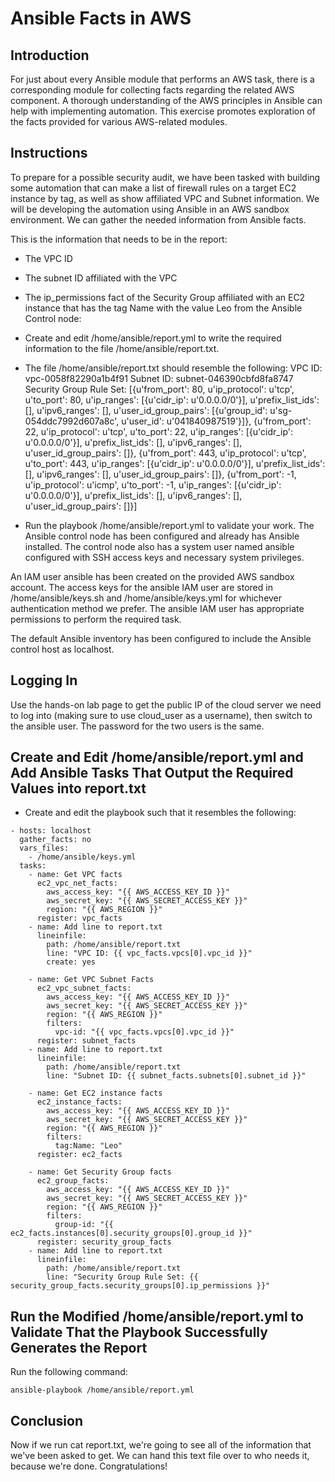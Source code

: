# Ansible Facts in AWS
## Introduction
For just about every Ansible module that performs an AWS task, there is a corresponding module for collecting facts regarding the related AWS component. A thorough understanding of the AWS principles in Ansible can help with implementing automation. This exercise promotes exploration of the facts provided for various AWS-related modules.

## Instructions
To prepare for a possible security audit, we have been tasked with building some automation that can make a list of firewall rules on a target EC2 instance by tag, as well as show affiliated VPC and Subnet information. We will be developing the automation using Ansible in an AWS sandbox environment. We can gather the needed information from Ansible facts.

This is the information that needs to be in the report:

- The VPC ID
- The subnet ID affiliated with the VPC
- The ip_permissions fact of the Security Group affiliated with an EC2 instance that has the tag Name with the value Leo from the Ansible Control node:

- Create and edit /home/ansible/report.yml to write the required information to the file /home/ansible/report.txt.
- The file /home/ansible/report.txt should resemble the following:
  VPC ID: vpc-0058f82290a1b4f91
  Subnet ID: subnet-046390cbfd8fa8747
  Security Group Rule Set: [{u'from_port': 80, u'ip_protocol': u'tcp', u'to_port': 80, u'ip_ranges': [{u'cidr_ip': u'0.0.0.0/0'}], u'prefix_list_ids': [], u'ipv6_ranges': [], u'user_id_group_pairs': [{u'group_id': u'sg-054ddc7992d607a8c', u'user_id': u'041840987519'}]}, {u'from_port': 22, u'ip_protocol': u'tcp', u'to_port': 22, u'ip_ranges': [{u'cidr_ip': u'0.0.0.0/0'}], u'prefix_list_ids': [], u'ipv6_ranges': [], u'user_id_group_pairs': []}, {u'from_port': 443, u'ip_protocol': u'tcp', u'to_port': 443, u'ip_ranges': [{u'cidr_ip': u'0.0.0.0/0'}], u'prefix_list_ids': [], u'ipv6_ranges': [], u'user_id_group_pairs': []}, {u'from_port': -1, u'ip_protocol': u'icmp', u'to_port': -1, u'ip_ranges': [{u'cidr_ip': u'0.0.0.0/0'}], u'prefix_list_ids': [], u'ipv6_ranges': [], u'user_id_group_pairs': []}]
- Run the playbook /home/ansible/report.yml to validate your work.
The Ansible control node has been configured and already has Ansible installed. The control node also has a system user named ansible configured with SSH access keys and necessary system privileges.

An IAM user ansible has been created on the provided AWS sandbox account. The access keys for the ansible IAM user are stored in /home/ansible/keys.sh and /home/ansible/keys.yml for whichever authentication method we prefer. The ansible IAM user has appropriate permissions to perform the required task.

The default Ansible inventory has been configured to include the Ansible control host as localhost.

## Logging In
Use the hands-on lab page to get the public IP of the cloud server we need to log into (making sure to use cloud_user as a username), then switch to the ansible user. The password for the two users is the same.

## Create and Edit /home/ansible/report.yml and Add Ansible Tasks That Output the Required Values into report.txt
- Create and edit the playbook such that it resembles the following:
```
- hosts: localhost
  gather_facts: no
  vars_files:
    - /home/ansible/keys.yml
  tasks:
    - name: Get VPC facts
      ec2_vpc_net_facts:
        aws_access_key: "{{ AWS_ACCESS_KEY_ID }}"
        aws_secret_key: "{{ AWS_SECRET_ACCESS_KEY }}"
        region: "{{ AWS_REGION }}"
      register: vpc_facts
    - name: Add line to report.txt
      lineinfile:
        path: /home/ansible/report.txt
        line: "VPC ID: {{ vpc_facts.vpcs[0].vpc_id }}"
        create: yes

    - name: Get VPC Subnet Facts
      ec2_vpc_subnet_facts:
        aws_access_key: "{{ AWS_ACCESS_KEY_ID }}"
        aws_secret_key: "{{ AWS_SECRET_ACCESS_KEY }}"
        region: "{{ AWS_REGION }}"
        filters:
          vpc-id: "{{ vpc_facts.vpcs[0].vpc_id }}"
      register: subnet_facts
    - name: Add line to report.txt
      lineinfile:
        path: /home/ansible/report.txt
        line: "Subnet ID: {{ subnet_facts.subnets[0].subnet_id }}"

    - name: Get EC2 instance facts
      ec2_instance_facts:
        aws_access_key: "{{ AWS_ACCESS_KEY_ID }}"
        aws_secret_key: "{{ AWS_SECRET_ACCESS_KEY }}"
        region: "{{ AWS_REGION }}"
        filters:
          tag:Name: "Leo"
      register: ec2_facts

    - name: Get Security Group facts
      ec2_group_facts:
        aws_access_key: "{{ AWS_ACCESS_KEY_ID }}"
        aws_secret_key: "{{ AWS_SECRET_ACCESS_KEY }}"
        region: "{{ AWS_REGION }}"
        filters:
          group-id: "{{ ec2_facts.instances[0].security_groups[0].group_id }}"
      register: security_group_facts
    - name: Add line to report.txt
      lineinfile:
        path: /home/ansible/report.txt
        line: "Security Group Rule Set: {{ security_group_facts.security_groups[0].ip_permissions }}"
```
## Run the Modified /home/ansible/report.yml to Validate That the Playbook Successfully Generates the Report
Run the following command:
```
ansible-playbook /home/ansible/report.yml
```
## Conclusion
Now if we run cat report.txt, we're going to see all of the information that we've been asked to get. We can hand this text file over to who needs it, because we're done. Congratulations!
